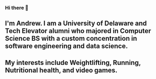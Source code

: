 ### Hi there 👋
##
## I'm Andrew. I am a University of Delaware and Tech Elevator alumni who majored in Computer Science BS with a custom concentration in software engineering and data science.
##
## My interests include Weightlifting, Running, Nutritional health, and video games.

<!--
**andrewl15/andrewl15** is a ✨ _special_ ✨ repository because its `README.md` (this file) appears on your GitHub profile.

Here are some ideas to get you started:

- 🔭 I’m currently working on ...
A fitness page with my friend 
A personal GitHub page with my information
A group project for the end of this semester
- 🌱 I’m currently learning ...
23F-CISC474-010: Advanced Web Technologies
23F-CISC482-010: Introduction to Human-Computer Interaction
- 👯 I’m looking to collaborate on ...
- 🤔 I’m looking for help with ...
- 💬 Ask me about ...
- 📫 How to reach me: ...
- 😄 Pronouns: ...
- ⚡ Fun fact: ...
-->
